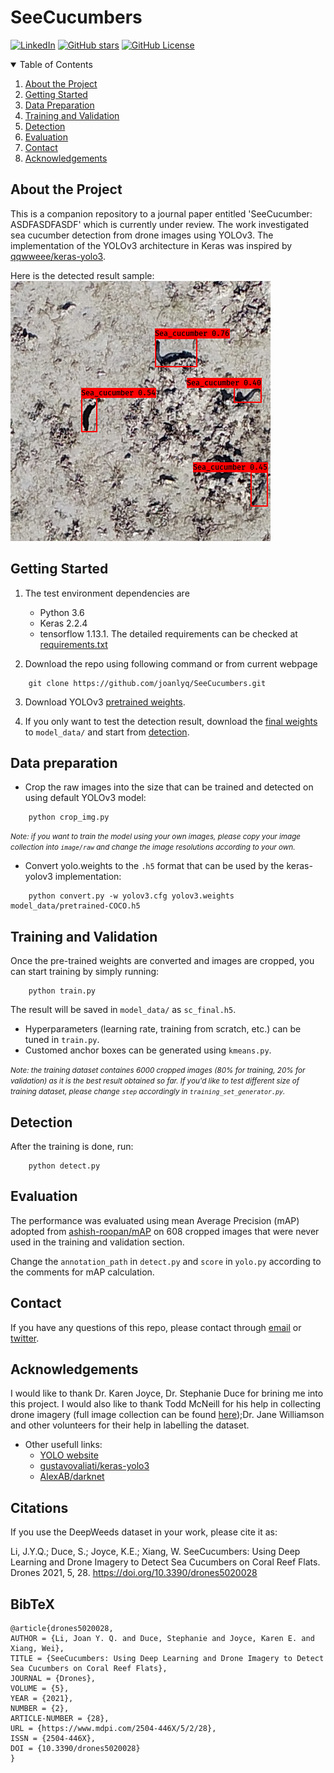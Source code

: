 # SeeCucumbers
[![LinkedIn](https://img.shields.io/twitter/follow/joan_lyq?style=social)](https://twitter.com/joan_lyq)
[![GitHub stars](https://img.shields.io/github/stars/joanlyq/SeeCucumbers?style=social&label=Stars)](https://github.com/joanlyq/SeeCucumbers)
[![GitHub License](https://img.shields.io/github/license/joanlyq/SeeCucumbers)](https://github.com/joanlyq/SeeCucumbers)


<!-- TABLE OF CONTENTS -->
<details open="open">
	<summary>Table of Contents</summary>
	<ol>
		<li><a href="#about-the-project">About the Project</a></li>
		<li><a href="#getting-started">Getting Started</a></li>
		<li><a href="#data-preparation">Data Preparation</a></li>
		<li><a href="#training-and-validation">Training and Validation</a></li>
		<li><a href="#detection">Detection</a></li>
		<li><a href="#evaluation">Evaluation</a></li>
		<li><a href="#contact">Contact</a></li>
		<li><a href="#acknowledgements">Acknowledgements</a></li>
	</ol>
</details>

<a name="about-the-project"></a>
## About the Project

This is a companion repository to a journal paper entitled 'SeeCucumber: ASDFASDFASDF' which is currently under review.
The work investigated sea cucumber detection from drone images using YOLOv3. The implementation of the YOLOv3 architecture in Keras was inspired by [qqwweee/keras-yolo3](https://github.com/qqwweee/keras-yolo3).

Here is the detected result sample: 
![Result](detected_result/dr_sample.png)

<a name="getting-started"></a>
## Getting Started

1. The test environment dependencies are
    - Python 3.6
    - Keras 2.2.4
    - tensorflow 1.13.1. 
   The detailed requirements can be checked at [requirements.txt](requirements.txt)

2. Download the repo using following command or from current webpage
```
	git clone https://github.com/joanlyq/SeeCucumbers.git
```

3. Download YOLOv3 [pretrained weights](https://pjreddie.com/media/files/yolov3.weights). 

4. If you only want to test the detection result, download the [final weights](https://cloudstor.aarnet.edu.au/plus/s/fnZEJAw6TmHRkc3) to `model_data/` and start from [detection](#detection).
	
<a name="data-preparation"></a>
## Data preparation
* Crop the raw images into the size that can be trained and detected on using default YOLOv3 model:

```
	python crop_img.py
```

<small> *Note: if you want to train the model using your own images, please copy your image collection into `image/raw` and change the image resolutions according to your own.* </small>

* Convert yolo.weights to the `.h5` format that can be used by the keras-yolov3 implementation:

```
	python convert.py -w yolov3.cfg yolov3.weights model_data/pretrained-COCO.h5
```
<a name="training-and-validation"></a>
## Training and Validation
Once the pre-trained weights are converted and images are cropped, you can start training by simply running:   

```
	python train.py
```

The result will be saved in `model_data/` as `sc_final.h5`.

* Hyperparameters (learning rate, training from scratch, etc.) can be tuned in `train.py`.
* Customed anchor boxes can be generated using `kmeans.py`. 

<small>*Note: the training dataset containes 6000 cropped images (80% for training, 20% for validation) as it is the best result obtained so far. If you'd like to test different size of training dataset, please change `step` accordingly in `training_set_generator.py`.*  </small>



<a name="detection"></a>
## Detection
After the training is done, run: 

```
	python detect.py
```

<a name="evaluation"></a>
## Evaluation
The performance was evaluated using mean Average Precision (mAP) adopted from [ashish-roopan/mAP](https://github.com/ashish-roopan/mAP) on 608 cropped images that were never used in the training and validation section. 

Change the `annotation_path` in `detect.py` and `score` in `yolo.py` according to the comments for mAP calculation.

<a name="contact"></a>
## Contact
If you have any questions of this repo, please contact through [email](mailto:joan.li@my.jcu.edu.au) or [twitter](https://twitter.com/joan_lyq).

<a name="acknowledgements"></a>
## Acknowledgements
I would like to thank Dr. Karen Joyce, Dr. Stephanie Duce for brining me into this project. I would also like to thank Todd McNeill for his help in collecting drone imagery (full image collection can be found [here](data.geonadir.com));Dr. Jane Williamson and other volunteers for their help in labelling the dataset. 

* Other usefull links:
	* [YOLO website](https://pjreddie.com/darknet/yolo/)
	* [gustavovaliati/keras-yolo3](https://github.com/gustavovaliati/keras-yolo3)
	* [AlexAB/darknet](https://github.com/AlexeyAB/darknet#how-to-train-to-detect-your-custom-objects)

## Citations

If you use the DeepWeeds dataset in your work, please cite it as:

Li, J.Y.Q.; Duce, S.; Joyce, K.E.; Xiang, W. SeeCucumbers: Using Deep Learning and Drone Imagery to Detect Sea Cucumbers on Coral Reef Flats. Drones 2021, 5, 28. https://doi.org/10.3390/drones5020028 

## BibTeX
```
@article{drones5020028,
AUTHOR = {Li, Joan Y. Q. and Duce, Stephanie and Joyce, Karen E. and Xiang, Wei},
TITLE = {SeeCucumbers: Using Deep Learning and Drone Imagery to Detect Sea Cucumbers on Coral Reef Flats},
JOURNAL = {Drones},
VOLUME = {5},
YEAR = {2021},
NUMBER = {2},
ARTICLE-NUMBER = {28},
URL = {https://www.mdpi.com/2504-446X/5/2/28},
ISSN = {2504-446X},
DOI = {10.3390/drones5020028}
}
```
